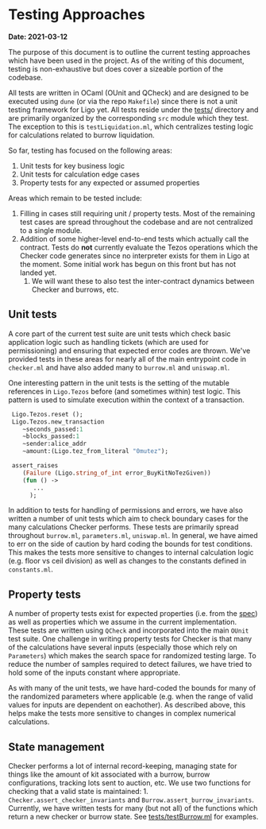 # Testing Approaches

**Date: 2021-03-12**

The purpose of this document is to outline the current testing
approaches which have been used in the project. As of the writing of this
document, testing is non-exhaustive but does cover a sizeable portion of the
codebase.

All tests are written in OCaml (OUnit and QCheck) and are designed to be
executed using `dune` (or via the repo `Makefile`) since there is not a unit
testing framework for Ligo yet. All tests reside under the [tests/](../tests)
directory and are primarily organized by the corresponding `src` module which
they test. The exception to this is `testLiquidation.ml`, which centralizes
testing logic for calculations related to burrow liquidation.

So far, testing has focused on the following areas:
  1. Unit tests for key business logic
  1. Unit tests for calculation edge cases
  1. Property tests for any expected or assumed properties

Areas which remain to be tested include:

  1. Filling in cases still requiring unit / property tests. Most of the
     remaining test cases are spread throughout the codebase and are not
     centralized to a single module.
  1. Addition of some higher-level end-to-end tests which actually call the
     contract. Tests do **not** currently evaluate the Tezos operations which
     the Checker code generates since no interpreter exists for them in Ligo at
     the moment. Some initial work has begun on this front but has not landed
     yet.
     1. We will want these to also test the inter-contract dynamics between
        Checker and burrows, etc.

## Unit tests

A core part of the current test suite are unit tests which check basic
application logic such as handling tickets (which are used for
permissioning) and ensuring that expected error codes are thrown. We've provided
tests in these areas for nearly all of the main entrypoint code in `checker.ml`
and have also added many to `burrow.ml` and `uniswap.ml`.

One interesting pattern in the unit tests is the setting of the mutable
references in `Ligo.Tezos` before (and sometimes within) test logic. This
pattern is used to simulate execution within the context of a transaction.

```ocaml
 Ligo.Tezos.reset ();
 Ligo.Tezos.new_transaction
    ~seconds_passed:1
    ~blocks_passed:1
    ~sender:alice_addr
    ~amount:(Ligo.tez_from_literal "0mutez");

 assert_raises
    (Failure (Ligo.string_of_int error_BuyKitNoTezGiven))
    (fun () ->
       ...
      );
```

In addition to tests for handling of permissions and errors, we have also
written a number of unit tests which aim to check boundary cases for the many
calculations Checker performs. These tests are primarily spread throughout
`burrow.ml`, `parameters.ml`, `uniswap.ml`. In general, we have aimed to err on
the side of caution by hard coding the bounds for test conditions. This makes
the tests more sensitive to changes to internal calculation logic (e.g. floor vs
ceil division) as well as changes to the constants defined in `constants.ml`.

## Property tests

A number of property tests exist for expected properties (i.e. from the [spec](https://hackmd.io/teMO2x9PRRy1iTBtrSMBvA)) as
well as properties which we assume in the current implementation.  These tests
are written using `QCheck` and incorporated into the main `OUnit` test suite.
One challenge in writing property tests for Checker is that many of the
calculations have several inputs (especially those which rely on  `Parameters`)
which makes the search space for randomized testing large. To reduce the number
of samples required to detect failures, we have tried to hold some of the inputs
constant where appropriate.

As with many of the unit tests, we have hard-coded the bounds for many of
the randomized parameters where applicable (e.g. when the range of valid values
for inputs are dependent on eachother). As described above, this helps make the
tests more sensitive to changes in complex numerical calculations.

## State management

Checker performs a lot of internal record-keeping, managing state for things
like the amount of kit associated with a burrow, burrow configurations, tracking
lots sent to auction, etc. We use two functions for checking that a valid state
is maintained: 1. `Checker.assert_checker_invariants` and
`Burrow.assert_burrow_invariants`. Currently, we have written tests for many
(but not all) of the functions which return a new checker or burrow state. See
[tests/testBurrow.ml](../tests/testBurrow.ml) for examples.

